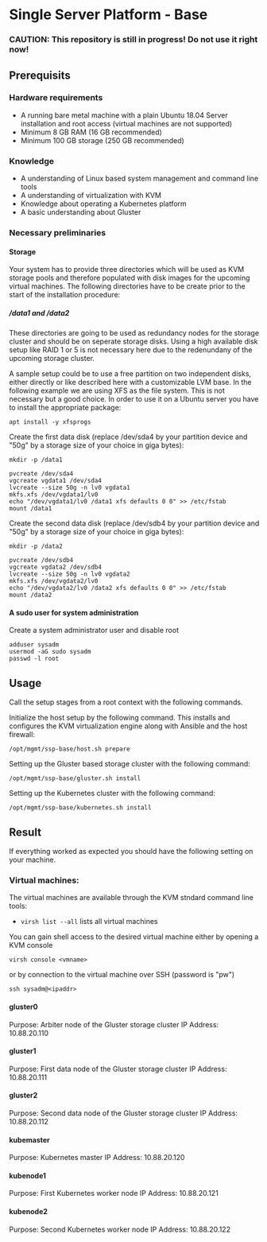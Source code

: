 # Single Server Platform - Base

### CAUTION: This repository is still in progress! Do not use it right now!

## Prerequisits

### Hardware requirements

- A running bare metal machine with a plain Ubuntu 18.04 Server installation and root access (virtual machines are not supported)
- Minimum 8 GB RAM (16 GB recommended) 
- Minimum 100 GB storage (250 GB recommended)

### Knowledge

- A understanding of Linux based system management and command line tools
- A understanding of virtualization with KVM
- Knowledge about operating a Kubernetes platform
- A basic understanding about Gluster

### Necessary preliminaries

#### Storage

Your system has to provide three directories which will be used as KVM storage pools and therefore populated with disk images for the upcoming virtual machines. The following directories have to be create prior to the start of the installation procedure:

##### /data1 and /data2

These directories are going to be used as redundancy nodes for the storage cluster and should be on seperate storage disks. Using a high available disk setup like RAID 1 or 5 is not necessary here due to the redenundany of the upcoming storage cluster.

A sample setup could be to use a free partition on two independent disks, either directly or like described here with a customizable LVM base. In the following example we are using XFS as the file system. This is not necessary but a good choice. In order to use it on a Ubuntu server you have to install the appropriate package:

~~~~
apt install -y xfsprogs
~~~~

Create the first data disk (replace /dev/sda4 by your partition device and "50g" by a storage size of your choice in giga bytes):

~~~~
mkdir -p /data1
~~~~

~~~~
pvcreate /dev/sda4
vgcreate vgdata1 /dev/sda4
lvcreate --size 50g -n lv0 vgdata1
mkfs.xfs /dev/vgdata1/lv0
echo "/dev/vgdata1/lv0 /data1 xfs defaults 0 0" >> /etc/fstab
mount /data1
~~~~

Create the second data disk (replace /dev/sdb4 by your partition device and "50g" by a storage size of your choice in giga bytes):

~~~~
mkdir -p /data2
~~~~

~~~~
pvcreate /dev/sdb4
vgcreate vgdata2 /dev/sdb4
lvcreate --size 50g -n lv0 vgdata2
mkfs.xfs /dev/vgdata2/lv0
echo "/dev/vgdata2/lv0 /data2 xfs defaults 0 0" >> /etc/fstab
mount /data2
~~~~

#### A sudo user for system administration

Create a system administrator user and disable root
~~~~
adduser sysadm
usermod -aG sudo sysadm
passwd -l root
~~~~

## Usage

Call the setup stages from a root context with the following commands.

Initialize the host setup by the following command. This installs and configures the KVM virtualization engine along with Ansible and the host firewall:
~~~~
/opt/mgmt/ssp-base/host.sh prepare
~~~~

Setting up the Gluster based storage cluster with the following command:
~~~~
/opt/mgmt/ssp-base/gluster.sh install
~~~~

Setting up the Kubernetes cluster with the following command:
~~~~
/opt/mgmt/ssp-base/kubernetes.sh install
~~~~

## Result

If everything worked as expected you should have the following setting on your machine.

### Virtual machines:

The virtual machines are available through the KVM stndard command line tools:
- `virsh list --all` lists all virtual machines

You can gain shell access to the desired virtual machine either by opening a KVM console
~~~~
virsh console <vmname>
~~~~
or by connection to the virtual machine over SSH (password is "pw")
~~~~
ssh sysadm@<ipaddr>
~~~~

#### gluster0

Purpose: Arbiter node of the Gluster storage cluster
IP Address: 10.88.20.110

#### gluster1

Purpose: First data node of the Gluster storage cluster
IP Address: 10.88.20.111

#### gluster2

Purpose: Second data node of the Gluster storage cluster
IP Address: 10.88.20.112

#### kubemaster

Purpose: Kubernetes master
IP Address: 10.88.20.120

#### kubenode1

Purpose: First Kubernetes worker node
IP Address: 10.88.20.121

#### kubenode2

Purpose: Second Kubernetes worker node
IP Address: 10.88.20.122
